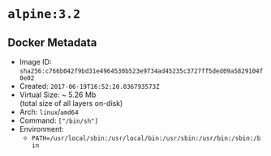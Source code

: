# `alpine:3.2`

## Docker Metadata

- Image ID: `sha256:c766b042f9bd31e4964530b523e9734ad45235c3727ff5ded09a5829104f0e02`
- Created: `2017-06-19T16:52:20.036793573Z`
- Virtual Size: ~ 5.26 Mb  
  (total size of all layers on-disk)
- Arch: `linux`/`amd64`
- Command: `["/bin/sh"]`
- Environment:
  - `PATH=/usr/local/sbin:/usr/local/bin:/usr/sbin:/usr/bin:/sbin:/bin`
